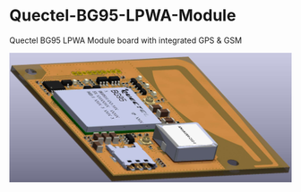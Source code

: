 # Quectel-BG95-LPWA-Module
Quectel BG95 LPWA Module board with integrated GPS &amp; GSM

![](images/3d.jpg)
